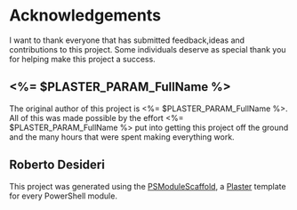 # Acknowledgements

I want to thank everyone that has submitted feedback,ideas and contributions to this project. Some individuals deserve as special thank you for helping make this project a success.

## <%= $PLASTER_PARAM_FullName %>

The original author of this project is <%= $PLASTER_PARAM_FullName %>. All of this was made possible by the effort <%= $PLASTER_PARAM_FullName %> put into getting this project off the ground and the many hours that were spent making everything work.

## Roberto Desideri

This project was generated using the [PSModuleScaffold](https://github.com/RobDesideri/PSModuleScaffold), a [Plaster](https://github.com/PowerShell/Plaster) template for every PowerShell module.